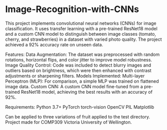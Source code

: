 # Image-Recognition-with-CNNs
This project implements convolutional neural networks (CNNs) for image classification. It uses transfer learning with a pre-trained ResNet18 model and a custom CNN model to distinguish between image classes (tomato, cherry, and strawberries) in a dataset with varied photo quality. The project achieved a 92% accuracy rate on unseen data.

Features:
Data Augmentation: The dataset was preprocessed with random rotations, horizontal flips, and color jitter to improve model robustness.
Image Quality Control: Code was included to detect blurry images and outliers based on brightness, which were then enhanced with contrast adjustments or sharpening filters.
Models Implemented:
Multi-layer Perceptron (MLP): For comparison, a simple MLP was trained on flattened image data.
Custom CNN: A custom CNN model fine-tuned from a pre-trained ResNet18 model, achieving the best results with an accuracy of 92%.

Requirements:
Python 3.7+
PyTorch
torch-vision
OpenCV
PIL
Matplotlib

Can be applied to three variations of fruit applied to the test directory.
Project made for COMP309 Victoria University of Wellington.
